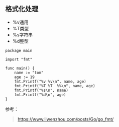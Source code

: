 ## 格式化处理

- %v通用
- %T类型
- %s字符串
- %d整型

```
package main

import "fmt"

func main() {
	name := "tom"
	age := 19
	fmt.Printf("%v %v\n", name, age)
	fmt.Printf("%T %T  %%\n", name, age)
	fmt.Printf("%s\n", name)
	fmt.Printf("%d\n", age)
}

```

参考：

> https://www.liwenzhou.com/posts/Go/go_fmt/
